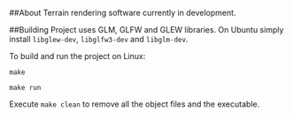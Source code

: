 ##About
Terrain rendering software currently in development.

##Building
Project uses GLM, GLFW and GLEW libraries. On Ubuntu simply install `libglew-dev`, `libglfw3-dev` 
and `libglm-dev`.

To build and run the project on Linux:

`make`

`make run`

Execute `make clean` to remove all the object files and the executable.
